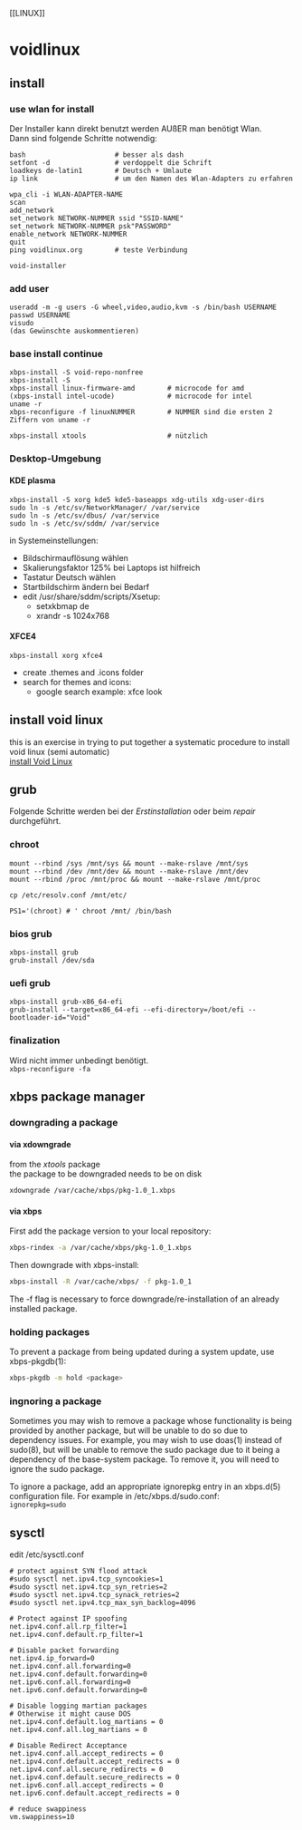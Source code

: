 [[LINUX]]
# voidlinux  

## install  
### use wlan for install  
Der Installer kann direkt benutzt werden AUßER man benötigt Wlan.  
Dann sind folgende Schritte notwendig:  
```
bash                      # besser als dash
setfont -d                # verdoppelt die Schrift
loadkeys de-latin1        # Deutsch + Umlaute
ip link                   # um den Namen des Wlan-Adapters zu erfahren

wpa_cli -i WLAN-ADAPTER-NAME  
scan  
add_network 
set_network NETWORK-NUMMER ssid "SSID-NAME" 
set_network NETWORK-NUMMER psk"PASSWORD"  
enable_network NETWORK-NUMMER  
quit  
ping voidlinux.org        # teste Verbindung  

void-installer  
```  

### add user  
```
useradd -m -g users -G wheel,video,audio,kvm -s /bin/bash USERNAME  
passwd USERNAME  
visudo 
(das Gewünschte auskommentieren)  
```

### base install continue  
```
xbps-install -S void-repo-nonfree  
xbps-install -S  
xbps-install linux-firmware-amd        # microcode for amd   
(xbps-install intel-ucode)             # microcode for intel  
uname -r  
xbps-reconfigure -f linuxNUMMER        # NUMMER sind die ersten 2 Ziffern von uname -r  

xbps-install xtools                    # nützlich  
```  

### Desktop-Umgebung  
#### KDE plasma  
```
xbps-install -S xorg kde5 kde5-baseapps xdg-utils xdg-user-dirs  
sudo ln -s /etc/sv/NetworkManager/ /var/service
sudo ln -s /etc/sv/dbus/ /var/service  
sudo ln -s /etc/sv/sddm/ /var/service  
```  

in Systemeinstellungen:
- Bildschirmauflösung wählen
- Skalierungsfaktor 125% bei Laptops ist hilfreich
- Tastatur Deutsch wählen
- Startbildschirm ändern bei Bedarf
- edit /usr/share/sddm/scripts/Xsetup:
    - setxkbmap de
    - xrandr -s 1024x768

#### XFCE4  
```
xbps-install xorg xfce4
```

- create .themes and .icons folder
- search for themes and icons:
    - google search example: xfce look


## install void linux  
this is an exercise in trying to put together a systematic procedure to install 
void linux (semi automatic)  
[install Void Linux](installVoidLinux.md)  

## grub
Folgende Schritte werden bei der *Erstinstallation* oder beim *repair*
durchgeführt.

### chroot
```
mount --rbind /sys /mnt/sys && mount --make-rslave /mnt/sys
mount --rbind /dev /mnt/dev && mount --make-rslave /mnt/dev
mount --rbind /proc /mnt/proc && mount --make-rslave /mnt/proc

cp /etc/resolv.conf /mnt/etc/

PS1='(chroot) # ' chroot /mnt/ /bin/bash

```

### bios grub
```
xbps-install grub
grub-install /dev/sda
```

### uefi grub
```
xbps-install grub-x86_64-efi
grub-install --target=x86_64-efi --efi-directory=/boot/efi --bootloader-id="Void"
```

### finalization
Wird nicht immer unbedingt benötigt.  
`xbps-reconfigure -fa`


## xbps package manager

### downgrading a package
#### via xdowngrade
from the *xtools* package  
the package to be downgraded needs to be on disk  

```bash
xdowngrade /var/cache/xbps/pkg-1.0_1.xbps
```  

#### via xbps
First add the package version to your local repository:  
```bash
xbps-rindex -a /var/cache/xbps/pkg-1.0_1.xbps
```  

Then downgrade with xbps-install:  
```bash
xbps-install -R /var/cache/xbps/ -f pkg-1.0_1
```

The -f flag is necessary to force downgrade/re-installation of an already installed package.

### holding packages
To prevent a package from being updated during a system update, use xbps-pkgdb(1):  
```bash
xbps-pkgdb -m hold <package>
```  

### ingnoring a package
Sometimes you may wish to remove a package whose functionality is being provided
by another package, but will be unable to do so due to dependency issues. For
example, you may wish to use doas(1) instead of sudo(8), but will be unable to
remove the sudo package due to it being a dependency of the base-system package.
To remove it, you will need to ignore the sudo package.  

To ignore a package, add an appropriate ignorepkg entry in an xbps.d(5)
configuration file. For example in /etc/xbps.d/sudo.conf:    
`ignorepkg=sudo`  

## sysctl
edit /etc/sysctl.conf
```
# protect against SYN flood attack
#sudo sysctl net.ipv4.tcp_syncookies=1
#sudo sysctl net.ipv4.tcp_syn_retries=2
#sudo sysctl net.ipv4.tcp_synack_retries=2
#sudo sysctl net.ipv4.tcp_max_syn_backlog=4096

# Protect against IP spoofing
net.ipv4.conf.all.rp_filter=1
net.ipv4.conf.default.rp_filter=1

# Disable packet forwarding
net.ipv4.ip_forward=0
net.ipv4.conf.all.forwarding=0
net.ipv4.conf.default.forwarding=0
net.ipv6.conf.all.forwarding=0
net.ipv6.conf.default.forwarding=0

# Disable logging martian packages
# Otherwise it might cause DOS
net.ipv4.conf.default.log_martians = 0
net.ipv4.conf.all.log_martians = 0

# Disable Redirect Acceptance
net.ipv4.conf.all.accept_redirects = 0
net.ipv4.conf.default.accept_redirects = 0
net.ipv4.conf.all.secure_redirects = 0
net.ipv4.conf.default.secure_redirects = 0
net.ipv6.conf.all.accept_redirects = 0
net.ipv6.conf.default.accept_redirects = 0

# reduce swappiness
vm.swappiness=10
```

